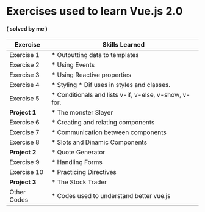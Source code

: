 # Exercises used to learn Vue.js 2.0
#### ( solved by me )

Exercise      | Skills Learned
------------- | -------------
Exercise 1    | * Outputting data to templates
Exercise 2    | * Using Events
Exercise 3    | * Using Reactive properties
Exercise 4    | * Styling * Dif uses in styles and classes.
Exercise 5    | * Conditionals and lists v-if, v-else, v-show, v-for.
**Project 1**   | * The monster Slayer
Exercise 6    | * Creating and relating components
Exercise 7    | * Communication between components
Exercise 8    | * Slots and Dinamic Components
**Project 2** | * Quote Generator
Exercise 9    | * Handling Forms
Exercise 10   | *  Practicing Directives
**Project 3** | * The Stock Trader
Other Codes   | * Codes used to understand better vue.js  
